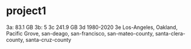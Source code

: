 # project1
3a: 83.1 GB
3b: 5
3c 241.9 GB
3d 1980-2020
3e Los-Angeles, Oakland, Pacific Grove, san-deago, san-francisco, san-mateo-county, santa-clera-county, santa-cruz-county
